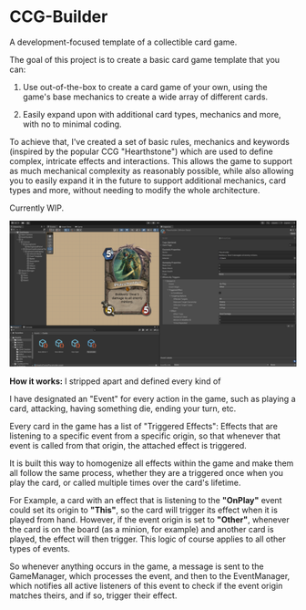 # CCG-Builder
 A development-focused template of a collectible card game.
 
The goal of this project is to create a basic card game template that you can:

1. Use out-of-the-box to create a card game of your own, using the game's base mechanics to create a wide array of different cards.

2. Easily expand upon with additional card types, mechanics and more, with no to minimal coding.

To achieve that, I've created a set of basic rules, mechanics and keywords (inspired by the popular CCG "Hearthstone") which are used to define complex, intricate effects and interactions.
This allows the game to support as much mechanical complexity as reasonably possible, while also allowing you to easily expand it in the future to support additional mechanics, card types and more, without needing to modify the whole architecture.

Currently WIP.

![](GitHub%20Metadata/Screenshot%201.png)

**How it works:**
I stripped apart and defined every kind of 

I have designated an "Event" for every action in the game, such as playing a card, attacking, having something die, ending your turn, etc.

Every card in the game has a list of "Triggered Effects": Effects that are listening to a specific event from a specific origin, so that whenever that event is called from that origin, the attached effect is triggered.

It is built this way to homogenize all effects within the game and make them all follow the same process, whether they are a triggered once when you play the card, or called multiple times over the card's lifetime. 

For Example, a card with an effect that is listening to the **"OnPlay"** event could set its origin to **"This"**, so the card will trigger its effect when it is played from hand. However, if the event origin is set to **"Other"**, whenever the card is on the board (as a minion, for example) and another card is played, the effect will then trigger. This logic of course applies to all other types of events.

So whenever anything occurs in the game, a message is sent to the GameManager, which processes the event, and then to the EventManager, which notifies all active listeners of this event to check if the event origin matches theirs, and if so, trigger their effect.

